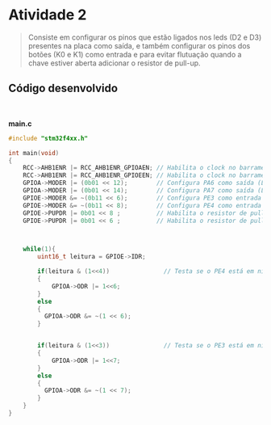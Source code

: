 # Atividade 2

> Consiste em configurar os pinos que estão ligados nos leds (D2 e D3) presentes na placa como saída, e também configurar os pinos dos botões (K0 e K1) como entrada e para evitar flutuação quando a chave estiver aberta adicionar o resistor de pull-up.


## Código desenvolvido

</br>

**main.c**
```c
#include "stm32f4xx.h"

int main(void)
{
	RCC->AHB1ENR |= RCC_AHB1ENR_GPIOAEN; // Habilita o clock no barramento da GPIOA
	RCC->AHB1ENR |= RCC_AHB1ENR_GPIOEEN; // Habilita o clock no barramento da GPIOE
	GPIOA->MODER |= (0b01 << 12);        // Configura PA6 como saída (Led D2)
	GPIOA->MODER |= (0b01 << 14);        // Configura PA7 como saída (Led D3)
	GPIOE->MODER &= ~(0b11 << 6);        // Configura PE3 como entrada
	GPIOE->MODER &= ~(0b11 << 8);        // Configura PE4 como entrada
	GPIOE->PUPDR |= 0b01 << 8 ;          // Habilita o resistor de pull-up em PE4 (Botão K0)
	GPIOE->PUPDR |= 0b01 << 6 ;          // Habilita o resistor de pull-up em PE3 (Botão K1)



	while(1){
		uint16_t leitura = GPIOE->IDR;

		if(leitura & (1<<4))               // Testa se o PE4 está em nível alto (chave aberta)
		{
			GPIOA->ODR |= 1<<6;
		}
		else
		{
		  GPIOA->ODR &= ~(1 << 6);
		}


		if(leitura & (1<<3))               // Testa se o PE3 está em nível alto (chave aberta)
		{
			GPIOA->ODR |= 1<<7;
		}
		else
		{
		  GPIOA->ODR &= ~(1 << 7);
		}
	}
}
```
